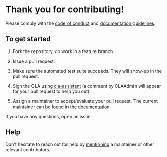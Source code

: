 # Thank you for contributing!  

Please comply with the [code of conduct](http://documentation.opensmartgridplatform.org/Opensourcecommunity/Code-of-conduct.html) and [documentation guidelines](http://documentation.opensmartgridplatform.org/Opensourcecommunity/Contributing-to-documentation.html).

## To get started

1. Fork the repository, do work in a feature branch.

2. Issue a pull request.
 
3. Make sure the automated test suite succeeds. They will show-up in the pull request.
 
4. Sign the CLA using [cla-assistant](http://cla.opensmartgridplatform.org) (a comment by CLAAdmin will appear for your pull request to help you out).

5. Assign a maintainer to accept/evaluate your pull request. The current maintainer can be found in the [documentation](http://documentation.opensmartgridplatform.org/Opensourcecommunity/Governance.html).

If you have any questions, open an issue.

## Help

Don't hesitate to reach out for help by [mentioning](https://github.com/blog/821-mention-somebody-they-re-notified) a maintainer or other relevant contributors.